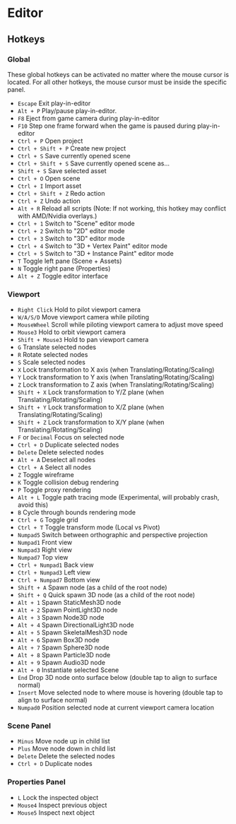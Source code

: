 # Editor

## Hotkeys

### Global

These global hotkeys can be activated no matter where the mouse cursor is located. For all other hotkeys, the mouse cursor must be inside the specific panel.

 - `Escape` Exit play-in-editor
 - `Alt + P` Play/pause play-in-editor. 
 - `F8` Eject from game camera during play-in-editor
 - `F10` Step one frame forward when the game is paused during play-in-editor
 - `Ctrl + P` Open project
 - `Ctrl + Shift + P` Create new project
 - `Ctrl + S` Save currently opened scene
 - `Ctrl + Shift + S` Save currently opened scene as...
 - `Shift + S` Save selected asset
 - `Ctrl + O` Open scene
 - `Ctrl + I` Import asset
 - `Ctrl + Shift + Z` Redo action
 - `Ctrl + Z` Undo action
 - `Alt + R` Reload all scripts (Note: If not working, this hotkey may conflict with AMD/Nvidia overlays.)
 - `Ctrl + 1` Switch to "Scene" editor mode
 - `Ctrl + 2` Switch to "2D" editor mode
 - `Ctrl + 3` Switch to "3D" editor mode
 - `Ctrl + 4` Switch to "3D + Vertex Paint" editor mode
 - `Ctrl + 5` Switch to "3D + Instance Paint" editor mode
 - `T` Toggle left pane (Scene + Assets)
 - `N` Toggle right pane (Properties)
 - `Alt + Z` Toggle editor interface

### Viewport
 - `Right Click` Hold to pilot viewport camera
 - `W/A/S/D` Move viewport camera while piloting
 - `MouseWheel` Scroll while piloting viewport camera to adjust move speed
 - `Mouse3` Hold to orbit viewport camera
 - `Shift + Mouse3` Hold to pan viewport camera
 - `G` Translate selected nodes
 - `R` Rotate selected nodes
 - `S` Scale selected nodes
 - `X` Lock transformation to X axis (when Translating/Rotating/Scaling)
 - `Y` Lock transformation to Y axis (when Translating/Rotating/Scaling)
 - `Z` Lock transformation to Z axis (when Translating/Rotating/Scaling)
 - `Shift + X` Lock transformation to Y/Z plane (when Translating/Rotating/Scaling)
 - `Shift + Y` Lock transformation to X/Z plane (when Translating/Rotating/Scaling)
 - `Shift + Z` Lock transformation to X/Y plane (when Translating/Rotating/Scaling)
 - `F` or `Decimal` Focus on selected node
 - `Ctrl + D` Duplicate selected nodes
 - `Delete` Delete selected nodes
 - `Alt + A` Deselect all nodes
 - `Ctrl + A` Select all nodes
 - `Z` Toggle wireframe
 - `K` Toggle collision debug rendering
 - `P` Toggle proxy rendering
 - `Alt + L` Toggle path tracing mode (Experimental, will probably crash, avoid this)
 - `B` Cycle through bounds rendering mode
 - `Ctrl + G` Toggle grid
 - `Ctrl + T` Toggle transform mode (Local vs Pivot)
 - `Numpad5` Switch between orthographic and perspective projection
 - `Numpad1` Front view
 - `Numpad3` Right view
 - `Numpad7` Top view
 - `Ctrl + Numpad1` Back view
 - `Ctrl + Numpad3` Left view
 - `Ctrl + Numpad7` Bottom view
 - `Shift + A` Spawn node (as a child of the root node)
 - `Shift + Q` Quick spawn 3D node (as a child of the root node)
 - `Alt + 1` Spawn StaticMesh3D node
 - `Alt + 2` Spawn PointLight3D node
 - `Alt + 3` Spawn Node3D node
 - `Alt + 4` Spawn DirectionalLight3D node
 - `Alt + 5` Spawn SkeletalMesh3D node
 - `Alt + 6` Spawn Box3D node
 - `Alt + 7` Spawn Sphere3D node
 - `Alt + 8` Spawn Particle3D node
 - `Alt + 9` Spawn Audio3D node
 - `Alt + 0` Instantiate selected Scene
 - `End` Drop 3D node onto surface below (double tap to align to surface normal)
 - `Insert` Move selected node to where mouse is hovering (double tap to align to surface normal)
 - `Numpad0` Position selected node at current viewport camera location

### Scene Panel
 - `Minus` Move node up in child list
 - `Plus` Move node down in child list
 - `Delete` Delete the selected nodes
 - `Ctrl + D` Duplicate nodes

### Properties Panel
 - `L` Lock the inspected object
 - `Mouse4` Inspect previous object
 - `Mouse5` Inspect next object
